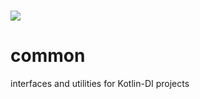 # [![](https://jitci.com/gh/Kotlin-DI/common/svg)](https://jitci.com/gh/Kotlin-DI/common) 
# common
interfaces and utilities for Kotlin-DI projects